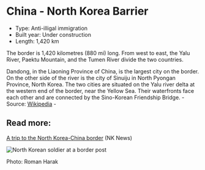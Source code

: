 <!--
West Longitude: 123.75
North Latitude: 43.5
East Longitude: 131
South Latitude: 39.5
-->

# China - North Korea Barrier

* Type: Anti-illigal immigration
* Built year: Under construction
* Length: 1,420 km

The border is 1,420 kilometres (880 mi) long. From west to east, the Yalu River, Paektu Mountain, and the Tumen River divide the two countries.

Dandong, in the Liaoning Province of China, is the largest city on the border. On the other side of the river is the city of Sinuiju in North Pyongan Province, North Korea. The two cities are situated on the Yalu river delta at the western end of the border, near the Yellow Sea. Their waterfronts face each other and are connected by the Sino-Korean Friendship Bridge. - Source: [Wikipedia](https://en.wikipedia.org/wiki/China%E2%80%93North_Korea_border) - 

## Read more:

[A trip to the North Korea-China border](http://www.nknews.org/2015/05/a-trip-to-the-north-korea-china-border-in-photos/) (NK News)

![North Korean soldier at a border post](http://c2.staticflickr.com/6/5018/5490782435_c9e141c789_b.jpg)

Photo: Roman Harak

